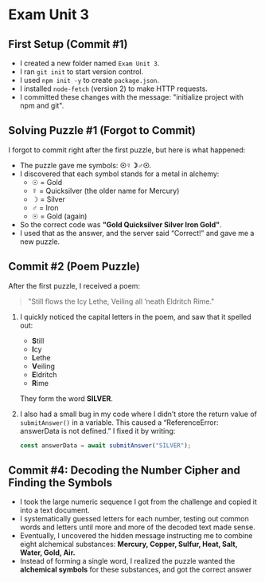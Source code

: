 # Exam Unit 3

## First Setup (Commit #1)
- I created a new folder named `Exam Unit 3`.
- I ran `git init` to start version control.
- I used `npm init -y` to create `package.json`.
- I installed `node-fetch` (version 2) to make HTTP requests.
- I committed these changes with the message: "initialize project with npm and git".

## Solving Puzzle #1 (Forgot to Commit)
I forgot to commit right after the first puzzle, but here is what happened:

- The puzzle gave me symbols: **☉☿☽♂☉**. 
- I discovered that each symbol stands for a metal in alchemy:
  - ☉ = Gold
  - ☿ = Quicksilver (the older name for Mercury)
  - ☽ = Silver
  - ♂ = Iron
  - ☉ = Gold (again)
- So the correct code was **"Gold Quicksilver Silver Iron Gold"**.
- I used that as the answer, and the server said “Correct!” and gave me a new puzzle.

## Commit #2 (Poem Puzzle)
After the first puzzle, I received a poem:

> "Still flows the Icy Lethe, Veiling all ’neath Eldritch Rime."

1. I quickly noticed the capital letters in the poem, and saw that it spelled out:
   - **S**till
   - **I**cy
   - **L**ethe
   - **V**eiling
   - **E**ldritch
   - **R**ime

   They form the word **SILVER**.
2. I also had a small bug in my code where I didn’t store the return value of `submitAnswer()` in a variable. This caused a “ReferenceError: answerData is not defined.” I fixed it by writing:
   ```js
   const answerData = await submitAnswer("SILVER");

## Commit #4: Decoding the Number Cipher and Finding the Symbols

- I took the large numeric sequence I got from the challenge and copied it into a text document.
- I systematically guessed letters for each number, testing out common words and letters until more and more of the decoded text made sense.
- Eventually, I uncovered the hidden message instructing me to combine eight alchemical substances:
  **Mercury, Copper, Sulfur, Heat, Salt, Water, Gold, Air.**
- Instead of forming a single word, I realized the puzzle wanted the **alchemical symbols** for these substances, and got the correct answer
